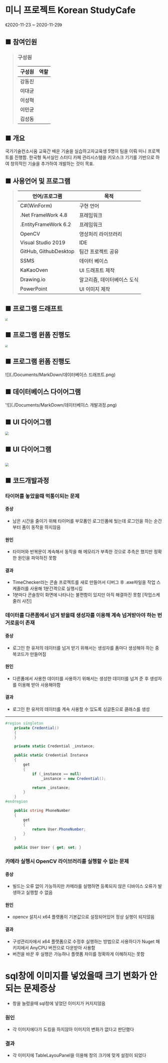 미니 프로젝트 Korean StudyCafe
===========================

《2020-11-23 ~ 2020-11-29》

## ■ 참여인원

>### 구성원
>
>| 구성원 | 역할 |
>| :----: | :--: |
>| 강동진 |      |
>| 이대균 |      |
>| 이성혁 |      |
>| 이민균 |      |
>| 김성동 |      |



## ■ 개요

국가기술컨소시움 교육간 배운 기술을 실습하고자교육생 5명이 팀을 이뤄 미니 프로젝트를 진행함. 한국형 독서실인 스터디 카페 관리시스템을 키오스크 기기를 기반으로 하여 창의적인 기술을 추가하여 개발하는 것이 목표. 





## ■ 사용언어 및 프로그램 



>| 언어/프로그램         | 목적                        |
>| --------------------- | --------------------------- |
>| C#(WinForm)           | 구현 언어                   |
>| .Net FrameWork 4.8    | 프레임워크                  |
>| .EntityFrameWork 6.2  | 프레임워크                  |
>| OpenCV                | 영상처리 라이브러리         |
>| Visual Studio 2019    | IDE                         |
>| GitHub, GithubDesktop | 팀간 프로젝트 공유          |
>| SSMS                  | 데이터 베이스               |
>| KaKaoOven             | UI 드래프트 제작            |
>| Drawing.io            | 알고리즘, 데이터베이스 도식 |
>| PowerPoint            | UI 이미지 제작              |



## ■ 프로그램 드래프트 

<img src="./Documents/MarkDown/Oven.png" style="zoom:50%;" />

## ■ **프로그램** **윈폼** 진행도

<img src="./Documents/MarkDown/프로그램 진행도.png" style="zoom:50%;" />



## ■ **프로그램** **윈폼** 진행도

![](./Documents/MarkDown/데이터베이스 드래프트.png)



## ■ 데이터베이스 다이어그램

'![](./Documents/MarkDown/데이터베이스 개발과정.png)

## ■ UI 다이어그램

<img src="./Documents/MarkDown/UI개발과정.png" style="zoom: 67%;" />

## ■ UI 다이어그램

## <img src=".\Documents\MarkDown\ClassDiagram.png" style="zoom:67%;" />

## ■ 코드개발과정



### 타이머를 놓았을때 먹통이되는 문제

#### 증상

- 남은 시간을 줄이기 위해 타이머를 부모폼인 로그인폼에 뒀는데 로그인을 하는 순간부터 폼이 동작을 하지않음

#### 원인

- 타이머와 반복문이 계속해서 동작을 해 메모리가 부족한 것으로 추측은 했지만 정확한 원인을 파악하진 못함

#### 결과

- TimeChecker라는 콘솔 프로젝트를 새로 만들어서 디버그 후 .exe파일을 작업 스케줄러를 사용해 1분간격으로 실행시킴
- 1분마다 콘솔창이 화면에 나타나는 불편함이 있지만 아직 해결하진 못함
  [작업스케줄러 사진]



### 데이터를 다른폼에서 넘겨 받을때 생성자를 이용해 계속 넘겨받아야 하는 번거로움이 존재

#### 증상

- 로그인 한 유저의 데이터를 넘겨 받기 위해서는 생성자를 폼마다 생성해야 하는 중복코드가 만들어짐

#### 원인

- 다른폼에서 사용한 데이터를 사용하기 위해서는 생성한 데이터를 넘겨 준 후 생성자를 이용해 받아 사용해야함


#### 결과

- 로그인 한 유저의 데이터를 계속 사용할 수 있도록 싱글톤으로 클래스를 생성

---

```csharp
#region singleton
    private Credential()
    {
    }

    private static Credential _instance;

    public static Credential Instance
    {
        get
        {
            if (_instance == null)
                _instance = new Credential();

            return _instance;
        }
    }
#endregion

    public string PhoneNumber
    {
        get
        {
            return User.PhoneNumber;
        }
    }

    public User User { get; set; }
```



### 카메라 실행시 OpenCV 라이브러리를 실행할 수 없는 문제

#### 증상

- 빌드는 오류 없이 가능하지만 카메라를 실행하면 등록되지 않은 디바이스 오류가 발생하고 실행할 수 없음

#### 원인

- opencv 설치시 x64 플랫폼이 기본값으로 설정되어있어 정상 실행이 되지않음

#### 결과

- 구성관리자에서 x64 플랫폼으로 수정후 실행하는 방법으로 사용하다가 Nuget 패키지에서 AnyCPU 버전으로 다운받아 사용함
- 버전을 바꾼 후 실행은 가능하나 플랫폼 차이를 정확하게 이해하지는 못함 



# sql창에 이미지를 넣었을때 크기 변화가 안되는 문제증상



- 창을 늘렸을때 sql창에 넣었던 이미지가 커지지않음

### 원인

- 각 이미지에다가 도킹을 하지않아 이미지의 변화가 없다고 판단했다

### 결과

- 각 이미지에 TableLayouPanel을 이용해 창의 크기에 맞게 설정이 되었다
